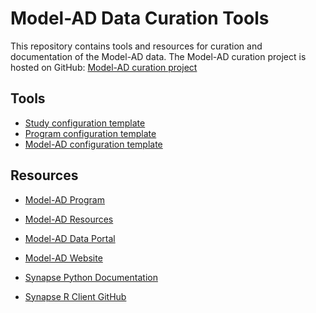 
# Model-AD Data Curation Tools

This repository contains tools and resources for curation and documentation of the Model-AD data.
The Model-AD curation project is hosted on GitHub: [Model-AD curation project](https://github.com/Sage-Bionetworks/modelad)

## Tools

- [Study configuration template](https://github.com/Sage-Bionetworks/modelad/blob/main/study_config.yml)
- [Program configuration template](https://github.com/Sage-Bionetworks/modelad/blob/main/program_config.yml)
- [Model-AD configuration template](https://github.com/Sage-Bionetworks/modelad/blob/main/modelad_config.yml)


## Resources

- [Model-AD Program](https://adknowledgeportal.synapse.org/Explore/Programs/DetailsPage?Program=MODEL-AD)
- [Model-AD Resources](https://help.adknowledgeportal.org/apd/MODEL-AD-Resources.2562129992.html)
- [Model-AD Data Portal](https://www.synapse.org/#!Synapse:syn61250673)
- [Model-AD Website](https://www.model-ad.org/)
- [Synapse Python Documentation](https://python-docs.synapse.org/)

- [Synapse R Client GitHub](https://github.com/Sage-Bionetworks/synapser)
